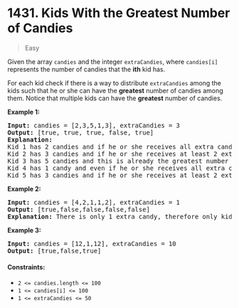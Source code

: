 # 1431. Kids With the Greatest Number of Candies
> Easy

Given the array `candies` and the integer `extraCandies`, where `candies[i]` represents the number of candies that the **ith** kid has.

For each kid check if there is a way to distribute `extraCandies` among the kids such that he or she can have the **greatest** number of candies among them. Notice that multiple kids can have the **greatest** number of candies.


**Example 1:**
<pre>
<b>Input:</b> candies = [2,3,5,1,3], extraCandies = 3
<b>Output:</b> [true, true, true, false, true] 
<b>Explanation:</b> 
Kid 1 has 2 candies and if he or she receives all extra candies (3) will have 5 candies --- the greatest number of candies among the kids. 
Kid 2 has 3 candies and if he or she receives at least 2 extra candies will have the greatest number of candies among the kids. 
Kid 3 has 5 candies and this is already the greatest number of candies among the kids. 
Kid 4 has 1 candy and even if he or she receives all extra candies will only have 4 candies. 
Kid 5 has 3 candies and if he or she receives at least 2 extra candies will have the greatest number of candies among the kids. 
</pre>


**Example 2:**

<pre>
<b>Input:</b> candies = [4,2,1,1,2], extraCandies = 1
<b>Output:</b> [true,false,false,false,false] 
<b>Explanation:</b> There is only 1 extra candy, therefore only kid 1 will have the greatest number of candies among the kids regardless of who takes the extra candy.
</pre>

**Example 3:**

<pre>
<b>Input:</b> candies = [12,1,12], extraCandies = 10
<b>Output:</b> [true,false,true]
</pre>

#### Constraints:

- `2 <= candies.length <= 100`
- `1 <= candies[i] <= 100`
- `1 <= extraCandies <= 50`